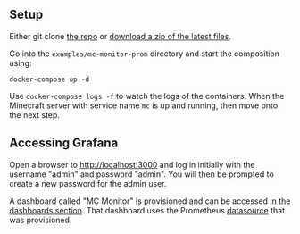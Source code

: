 ## Setup

Either git clone [the repo](https://github.com/itzg/mc-monitor) or [download a zip of the latest files](https://github.com/itzg/mc-monitor/archive/refs/heads/master.zip).

Go into the `examples/mc-monitor-prom` directory and start the composition using:

```shell
docker-compose up -d
```

Use `docker-compose logs -f` to watch the logs of the containers. When the Minecraft server with service name `mc` is up and running, then move onto the next step.

## Accessing Grafana

Open a browser to <http://localhost:3000> and log in initially with the username "admin" and password "admin". You will then be prompted to create a new password for the admin user.

A dashboard called "MC Monitor" is provisioned and can be accessed [in the dashboards section](http://localhost:3000/dashboards). That dashboard uses the Prometheus [datasource](http://localhost:3000/datasources) that was provisioned.

